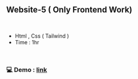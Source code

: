 ## Website-5 ( Only Frontend Work)

</br>

* Html , Css ( Tailwind )
* Time : 1hr

</br>

### 💻 Demo : [link](https://sm8uti.github.io/Ui_Compnents/Responsive%20Websites/Web-5)

</br>






